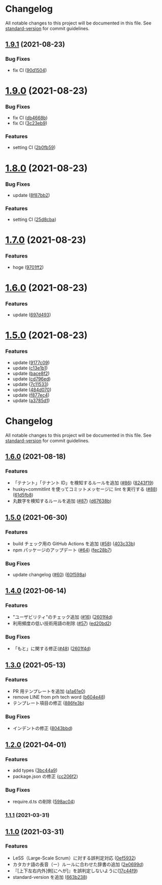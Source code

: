 # Changelog 

All notable changes to this project will be documented in this file. See [standard-version](https://github.com/conventional-changelog/standard-version) for commit guidelines.

## [1.9.1](https://github.com/kgsi/semantic-release-sample/compare/v1.9.0...v1.9.1) (2021-08-23)


### Bug Fixes

* fix CI ([90d1504](https://github.com/kgsi/semantic-release-sample/commit/90d1504425ba1a45e85f3e90432fa49de3ca525a))

# [1.9.0](https://github.com/kgsi/semantic-release-sample/compare/v1.8.0...v1.9.0) (2021-08-23)


### Bug Fixes

* fix CI ([db4668b](https://github.com/kgsi/semantic-release-sample/commit/db4668bd80e47ba592272798a07abd623ba89e7b))
* fix CI ([3c23eb9](https://github.com/kgsi/semantic-release-sample/commit/3c23eb92bdca11d4157e5fe6728a957f19d77e00))


### Features

* setting CI ([2b0fb59](https://github.com/kgsi/semantic-release-sample/commit/2b0fb595e54616d02bbdabe467696ced2808dca5))

# [1.8.0](https://github.com/kgsi/semantic-release-sample/compare/v1.7.0...v1.8.0) (2021-08-23)


### Bug Fixes

* update ([8f87bb2](https://github.com/kgsi/semantic-release-sample/commit/8f87bb204ef37d210807f928331b32d5d96aa1da))


### Features

* setting CI ([25d8cba](https://github.com/kgsi/semantic-release-sample/commit/25d8cba324cfc1e368e5773d1ac3dd476c029c50))

# [1.7.0](https://github.com/kgsi/semantic-release-sample/compare/v1.6.0...v1.7.0) (2021-08-23)


### Features

* hoge ([9701ff2](https://github.com/kgsi/semantic-release-sample/commit/9701ff2b97d477ce165ac2f8f55cdd697554a54c))

# [1.6.0](https://github.com/kgsi/semantic-release-sample/compare/v1.5.0...v1.6.0) (2021-08-23)


### Features

* update ([697d493](https://github.com/kgsi/semantic-release-sample/commit/697d493f7fa9a4aed38ebc559c9049f284d8164c))

# [1.5.0](https://github.com/kgsi/semantic-release-sample/compare/v1.4.0...v1.5.0) (2021-08-23)


### Features

* update ([9177c09](https://github.com/kgsi/semantic-release-sample/commit/9177c09cdafe2f30435b394f7433b61b994650f4))
* update ([c13e1b1](https://github.com/kgsi/semantic-release-sample/commit/c13e1b1e9039393c3d0f03bc3c97f0ad1ea1aec7))
* update ([bace8f2](https://github.com/kgsi/semantic-release-sample/commit/bace8f2d18fc46714bcfe000979be1e4f98a3fbb))
* update ([cd796ed](https://github.com/kgsi/semantic-release-sample/commit/cd796ed66c4c1e628d0d618fd4ea0e6be5209fa5))
* update ([7c11533](https://github.com/kgsi/semantic-release-sample/commit/7c1153311b30e469da66a71e7e51e427394d4b44))
* update ([484d070](https://github.com/kgsi/semantic-release-sample/commit/484d070eecb5a0ac3fb958115e720c5fa9efd72c))
* update ([f877ec4](https://github.com/kgsi/semantic-release-sample/commit/f877ec47e8b22766c20f2af23d9a661d1e7b0b65))
* update ([a3785d1](https://github.com/kgsi/semantic-release-sample/commit/a3785d14228e11ed09c28be66e82235d322939f2))

# Changelog

All notable changes to this project will be documented in this file. See [standard-version](https://github.com/conventional-changelog/standard-version) for commit guidelines.

## [1.6.0](https://github.com/kufu/textlint-rule-preset-smarthr/compare/v1.5.0...v1.6.0) (2021-08-18)

### Features

- 「テナント」「テナント ID」を検知するルールを追加 ([#86](https://github.com/kufu/textlint-rule-preset-smarthr/issues/86)) ([8243f19](https://github.com/kufu/textlint-rule-preset-smarthr/commit/8243f19defc28beeb4da22f8c117b8e117431408))
- husky+commitlint を使ってコミットメッセージに lint を実行する ([#88](https://github.com/kufu/textlint-rule-preset-smarthr/issues/88)) ([61d5fb8](https://github.com/kufu/textlint-rule-preset-smarthr/commit/61d5fb8c88e3778d3522573ff844f5294d5e1579))
- 丸数字を検知するルールを追加 ([#87](https://github.com/kufu/textlint-rule-preset-smarthr/issues/87)) ([d67638b](https://github.com/kufu/textlint-rule-preset-smarthr/commit/d67638b16ac17c2f309198f5b87fa5bc5b302e1c))

## [1.5.0](https://github.com/kufu/textlint-rule-preset-smarthr/compare/v1.4.0...v1.5.0) (2021-06-30)

### Features

- build チェック用の GitHub Actions を追加 ([#58](https://github.com/kufu/textlint-rule-preset-smarthr/issues/58)) ([403c33b](https://github.com/kufu/textlint-rule-preset-smarthr/commit/403c33b9fc8fa6378bd02f8f9e1f7afe4bd58f5c))
- npm パッケージのアップデート ([#64](https://github.com/kufu/textlint-rule-preset-smarthr/issues/64)) ([fec28b7](https://github.com/kufu/textlint-rule-preset-smarthr/commit/fec28b74f9ed3a32d285d9363d5f30a4c8f0a0fd))

### Bug Fixes

- update changelog ([#60](https://github.com/kufu/textlint-rule-preset-smarthr/issues/60)) ([60f598a](https://github.com/kufu/textlint-rule-preset-smarthr/commit/60f598ab12b60953b781ab81e273c9f4ca29d411))

## [1.4.0](https://github.com/kufu/textlint-rule-preset-smarthr/compare/v1.3.0...v1.4.0) (2021-06-14)

### Features

- "ユーザビリティ"のチェック追加 ([#16](https://github.com/kufu/textlint-rule-preset-smarthr/issues/16)) ([2601f4d](https://github.com/kufu/textlint-rule-preset-smarthr/commit/2601f4d8e88e8b1c43692fce812708f7213ed79a))
- 利用頻度の低い技術用語の削除 ([#57](https://github.com/kufu/textlint-rule-preset-smarthr/issues/57)) ([ed20bd2](https://github.com/kufu/textlint-rule-preset-smarthr/commit/ed20bd23faaf3aec2be7bac488af01c881328f73))

### Bug Fixes

- 「もと」に関する修正([#48](https://github.com/kufu/textlint-rule-preset-smarthr/issues/48)) ([2601f4d](https://github.com/kufu/textlint-rule-preset-smarthr/commit/05d3b28b0aad28a05b9dc8346b8d5ab3b4a7d50b))

## [1.3.0](https://github.com/kufu/textlint-rule-preset-smarthr/compare/v1.2.0...v1.3.0) (2021-05-13)

### Features

- PR 用テンプレートを追加 ([a1a61e0](https://github.com/kufu/textlint-rule-preset-smarthr/commit/a1a61e029498cf380003dc8d6fb3a798a836f78d))
- remove LINE from prh tech word ([b604e48](https://github.com/kufu/textlint-rule-preset-smarthr/commit/b604e48fa5c7d3d456cbcca8a0a6a689d76b2eb6))
- テンプレート項目の修正 ([886fe3b](https://github.com/kufu/textlint-rule-preset-smarthr/commit/886fe3bd59a495d78f3d6014c1649eac193b2166))

### Bug Fixes

- インデントの修正 ([8043bbd](https://github.com/kufu/textlint-rule-preset-smarthr/commit/8043bbd62e3d0ca6728e6aedefb2edbad7c6b7fa))

## [1.2.0](https://github.com/kufu/textlint-rule-preset-smarthr/compare/v1.1.1...v1.2.0) (2021-04-01)

### Features

- add types ([3bc44a9](https://github.com/kufu/textlint-rule-preset-smarthr/commit/3bc44a9045b7e419facc6c5318209faa62ba8003))
- package.json の修正 ([cc206f2](https://github.com/kufu/textlint-rule-preset-smarthr/commit/cc206f25c5f65981dc6b8a597543180d5f916a95))

### Bug Fixes

- require.d.ts の削除 ([598ac04](https://github.com/kufu/textlint-rule-preset-smarthr/commit/598ac0484b7884176604704819ee8986cbe46fcc))

### [1.1.1](https://github.com/kufu/textlint-rule-preset-smarthr/compare/v1.1.0...v1.1.1) (2021-03-31)

## [1.1.0](https://github.com/kgsi/textlint-rule-preset-smarthr/compare/v1.0.0...v1.1.0) (2021-03-31)

### Features

- LeSS（Large-Scale Scrum）に対する誤判定対応 ([0ef5932](https://github.com/kufu/textlint-rule-preset-smarthr/commit/0ef593209a056956eef11582f3aaef13fc790374))
- カタカナ語の長音（ー）ルールに合わせた辞書の追加 ([2e0699d](https://github.com/kgsi/textlint-rule-preset-smarthr/commit/2e0699d67c494cbb43fd79f0d881a4be99473f94))
- 『[上下左右内外]側[にへが]』を誤判定しないように([17c44f9](https://github.com/masinc/textlint-rule-preset-smarthr/commit/17c44f9c15ea8f3d7af7952c60af528b94b342b8))
- standard-version を追加 ([663b238](https://github.com/kgsi/textlint-rule-preset-smarthr/commit/663b23842f6c43f3dcd5eaf1021ad0e4fea15087))

